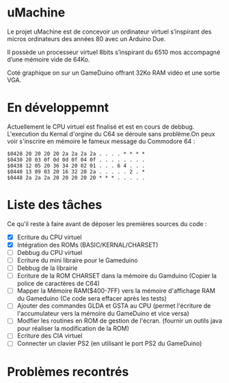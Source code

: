 # uMachine
Le projet uMachine est de concevoir un ordinateur virtuel s’inspirant des micros ordinateurs des années 80 avec un Arduino Due. 

Il possède un processeur virtuel 8bits s’inspirant du 6510 mos accompagné d’une mémoire vide de 64Ko.

Coté graphique on sur un GameDuino offrant  32Ko RAM vidéo et une sortie VGA. 

# En développemnt
Actuellement le CPU virtuel est finalisé et est en cours de debbug. L'execution du Kernal d'orgine du C64 se déroule sans problème.On peux voir s'inscrire en mémoire le fameux message du Commodore 64 : 

```
$0428 20 20 20 20 2a 2a 2a 2a . . . . * * * * 
$0430 20 03 0f 0d 0d 0f 04 0f . . . . . . . . 
$0438 12 05 20 36 34 20 02 01 . . . 6 4 . . . 
$0440 13 09 03 20 16 32 20 2a . . . . . 2 . * 
$0448 2a 2a 2a 20 20 20 20 20 * * * . . . . .
```
# Liste des tâches

Ce qu'il reste à faire avant de déposer les premières sources du code : 

- [x] Ecriture du CPU virtuel
- [x] Intégration des ROMs (BASIC/KERNAL/CHARSET)
- [ ] Debbug du CPU virtuel
- [ ] Ecriture du mini libraire pour le Gameduino
- [ ] Debbug de la librairie
- [ ] Ecriture de la ROM CHARSET dans la mémoire du Gamduino (Copier la police de caractères de C64)
- [ ] Mapper la Mémoire RAM($400-7FF) vers la mémoire d'affichage RAM du Gameduino (Ce code sera effacer après les tests)
- [ ] Ajouter des commandes GLDA et GSTA au CPU (permet l'écriture de l'accumulateur vers la mémoire du GameDuino et vice versa)
- [ ] Modfier les routines en ROM de gestion de l'écran. (fournir un outils java pour réaliser la modification de la ROM)
- [ ] Ecriture des CIA virtuel
- [ ] Connecter un clavier PS2 (en utilisant le port PS2 du GameDuino)

# Problèmes recontrés

